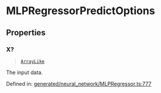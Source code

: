 # MLPRegressorPredictOptions

## Properties

### X?

> [`ArrayLike`](../types/ArrayLike.md)

The input data.

Defined in:  [generated/neural\_network/MLPRegressor.ts:777](https://github.com/transitive-bullshit/scikit-learn-ts/blob/92ab806/packages/sklearn/src/generated/neural_network/MLPRegressor.ts#L777)
